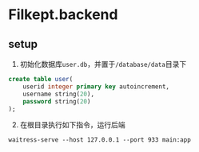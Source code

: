 # Filkept.backend

## setup

1. 初始化数据库`user.db`，并置于`/database/data`目录下

```sql
create table user(
    userid integer primary key autoincrement,
    username string(20),
    password string(20) 
);
```

2. 在根目录执行如下指令，运行后端

```
waitress-serve --host 127.0.0.1 --port 933 main:app
```
